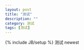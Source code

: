 ```yaml
---
layout: post
title: "测试"
description: ""
category: 测试
tags: [测试]
---
```

{% include JB/setup %}
测试
newest